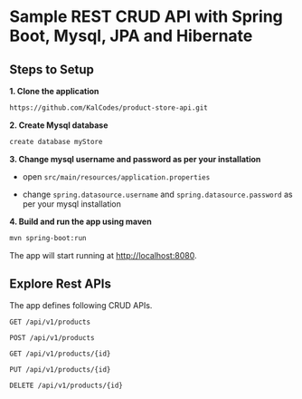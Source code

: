
# Sample REST CRUD API with Spring Boot, Mysql, JPA and Hibernate

## Steps to Setup

**1. Clone the application**

```bash
https://github.com/KalCodes/product-store-api.git
```

**2. Create Mysql database**
```bash
create database myStore
```

**3. Change mysql username and password as per your installation**

+ open `src/main/resources/application.properties`

+ change `spring.datasource.username` and `spring.datasource.password` as per your mysql installation

**4. Build and run the app using maven**

```bash
mvn spring-boot:run
```

The app will start running at <http://localhost:8080>.

## Explore Rest APIs

The app defines following CRUD APIs.

    GET /api/v1/products
    
    POST /api/v1/products
    
    GET /api/v1/products/{id}
    
    PUT /api/v1/products/{id}
    
    DELETE /api/v1/products/{id}

